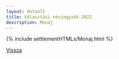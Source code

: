 ```yaml
---
layout: default
title: Választási névjegyzék 2022
description: Monaj
---
```


{% include settlementHTMLs/Monaj.html %}

[Vissza](../)